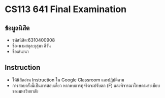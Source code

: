 # CS113 641 Final Examination

## ข้อมูลนิสิต

- รหัสนิสิต:6310400908
- ชื่อ-นามสกุล:กุสุมา ลีวัน
- ชื่อเล่น:นา

## Instruction

- ให้นิสิตอ่าน Instruction ใน Google Classroom และปฏิบัติตาม
- การสอบครั้งนี้เป็นการสอบเดี่ยว หากพบการทุจริตจะปรับตก (F) และพิจารณาโทษตามระเบียบของมหาวิทยาลัย
